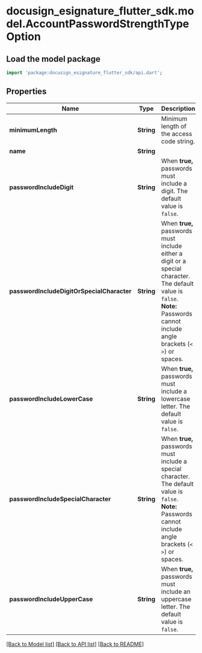 # docusign_esignature_flutter_sdk.model.AccountPasswordStrengthTypeOption

## Load the model package
```dart
import 'package:docusign_esignature_flutter_sdk/api.dart';
```

## Properties
Name | Type | Description | Notes
------------ | ------------- | ------------- | -------------
**minimumLength** | **String** | Minimum length of the access code string. | [optional] 
**name** | **String** |  | [optional] 
**passwordIncludeDigit** | **String** | When **true,** passwords must include a digit. The default value is `false`. | [optional] 
**passwordIncludeDigitOrSpecialCharacter** | **String** | When **true,** passwords must include either a digit or a special character. The default value is `false`.  **Note:** Passwords cannot include angle brackets (`<` `>`) or spaces. | [optional] 
**passwordIncludeLowerCase** | **String** | When **true,** passwords must include a lowercase letter. The default value is `false`. | [optional] 
**passwordIncludeSpecialCharacter** | **String** | When **true,** passwords must include a special character. The default value is `false`.  **Note:** Passwords cannot include angle brackets (`<` `>`) or spaces. | [optional] 
**passwordIncludeUpperCase** | **String** | When **true,** passwords must include an uppercase letter. The default value is `false`. | [optional] 

[[Back to Model list]](../README.md#documentation-for-models) [[Back to API list]](../README.md#documentation-for-api-endpoints) [[Back to README]](../README.md)


